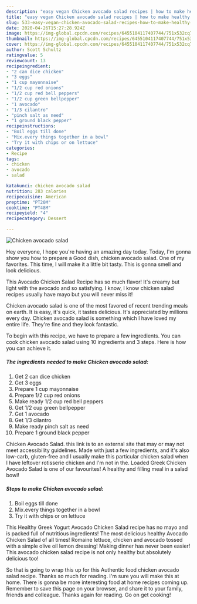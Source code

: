 ```yaml
---
description: "easy vegan Chicken avocado salad recipes | how to make healthy Chicken avocado salad"
title: "easy vegan Chicken avocado salad recipes | how to make healthy Chicken avocado salad"
slug: 533-easy-vegan-chicken-avocado-salad-recipes-how-to-make-healthy-chicken-avocado-salad
date: 2020-04-26T15:27:28.924Z
image: https://img-global.cpcdn.com/recipes/6455104117407744/751x532cq70/chicken-avocado-salad-recipe-main-photo.jpg
thumbnail: https://img-global.cpcdn.com/recipes/6455104117407744/751x532cq70/chicken-avocado-salad-recipe-main-photo.jpg
cover: https://img-global.cpcdn.com/recipes/6455104117407744/751x532cq70/chicken-avocado-salad-recipe-main-photo.jpg
author: Scott Schultz
ratingvalue: 5
reviewcount: 13
recipeingredient:
- "2 can dice chicken"
- "3 eggs"
- "1 cup mayonnaise"
- "1/2 cup red onions"
- "1/2 cup red bell peppers"
- "1/2 cup green bellpepper"
- "1 avocado"
- "1/3 cilantro"
- "pinch salt as need"
- "1 ground black pepper"
recipeinstructions:
- "Boil eggs till done"
- "Mix.every things together in a bowl"
- "Try it with chips or on lettuce"
categories:
- Recipe
tags:
- chicken
- avocado
- salad

katakunci: chicken avocado salad 
nutrition: 283 calories
recipecuisine: American
preptime: "PT20M"
cooktime: "PT48M"
recipeyield: "4"
recipecategory: Dessert

---
```



![Chicken avocado salad](https://img-global.cpcdn.com/recipes/6455104117407744/751x532cq70/chicken-avocado-salad-recipe-main-photo.jpg)

Hey everyone, I hope you're having an amazing day today. Today, I'm gonna show you how to prepare a Good dish, chicken avocado salad. One of my favorites. This time, I will make it a little bit tasty. This is gonna smell and look delicious.

This Avocado Chicken Salad Recipe has so much flavor! It&#39;s creamy but light with the avocado and so satisfying. I know, I know chicken salad recipes usually have mayo but you will never miss it!

Chicken avocado salad is one of the most favored of recent trending meals on earth. It is easy, it's quick, it tastes delicious. It's appreciated by millions every day. Chicken avocado salad is something which I have loved my entire life. They're fine and they look fantastic.


To begin with this recipe, we have to prepare a few ingredients. You can cook chicken avocado salad using 10 ingredients and 3 steps. Here is how you can achieve it.

<!--inarticleads1-->

##### The ingredients needed to make Chicken avocado salad:

1. Get 2 can dice chicken
1. Get 3 eggs
1. Prepare 1 cup mayonnaise
1. Prepare 1/2 cup red onions
1. Make ready 1/2 cup red bell peppers
1. Get 1/2 cup green bellpepper
1. Get 1 avocado
1. Get 1/3 cilantro
1. Make ready pinch salt as need
1. Prepare 1 ground black pepper


Chicken Avocado Salad. this link is to an external site that may or may not meet accessibility guidelines. Made with just a few ingredients, and it&#39;s also low-carb, gluten-free and I usually make this particular chicken salad when I have leftover rotisserie chicken and I&#39;m not in the. Loaded Greek Chicken Avocado Salad is one of our favourites! A healthy and filling meal in a salad bowl! 

<!--inarticleads2-->

##### Steps to make Chicken avocado salad:

1. Boil eggs till done
1. Mix.every things together in a bowl
1. Try it with chips or on lettuce


This Healthy Greek Yogurt Avocado Chicken Salad recipe has no mayo and is packed full of nutritious ingredients! The most delicious healthy Avocado Chicken Salad of all times! Romaine lettuce, chicken and avocado tossed with a simple olive oil lemon dressing! Making dinner has never been easier! This avocado chicken salad recipe is not only healthy but absolutely delicious too! 

So that is going to wrap this up for this Authentic food chicken avocado salad recipe. Thanks so much for reading. I'm sure you will make this at home. There is gonna be more interesting food at home recipes coming up. Remember to save this page on your browser, and share it to your family, friends and colleague. Thanks again for reading. Go on get cooking!

